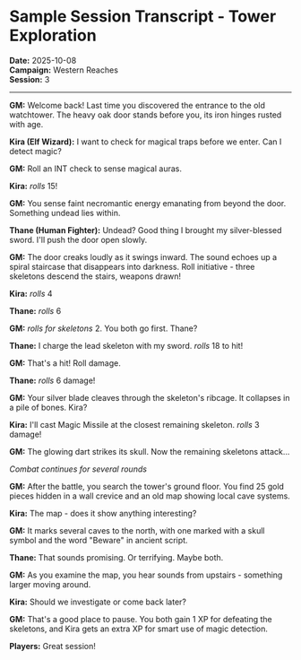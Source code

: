# Sample Session Transcript - Tower Exploration

**Date:** 2025-10-08  
**Campaign:** Western Reaches  
**Session:** 3

---

**GM:** Welcome back! Last time you discovered the entrance to the old watchtower. The heavy oak door stands before you, its iron hinges rusted with age.

**Kira (Elf Wizard):** I want to check for magical traps before we enter. Can I detect magic?

**GM:** Roll an INT check to sense magical auras.

**Kira:** *rolls* 15!

**GM:** You sense faint necromantic energy emanating from beyond the door. Something undead lies within.

**Thane (Human Fighter):** Undead? Good thing I brought my silver-blessed sword. I'll push the door open slowly.

**GM:** The door creaks loudly as it swings inward. The sound echoes up a spiral staircase that disappears into darkness. Roll initiative - three skeletons descend the stairs, weapons drawn!

**Kira:** *rolls* 4

**Thane:** *rolls* 6

**GM:** *rolls for skeletons* 2. You both go first. Thane?

**Thane:** I charge the lead skeleton with my sword. *rolls* 18 to hit!

**GM:** That's a hit! Roll damage.

**Thane:** *rolls* 6 damage!

**GM:** Your silver blade cleaves through the skeleton's ribcage. It collapses in a pile of bones. Kira?

**Kira:** I'll cast Magic Missile at the closest remaining skeleton. *rolls* 3 damage!

**GM:** The glowing dart strikes its skull. Now the remaining skeletons attack...

*Combat continues for several rounds*

**GM:** After the battle, you search the tower's ground floor. You find 25 gold pieces hidden in a wall crevice and an old map showing local cave systems.

**Kira:** The map - does it show anything interesting?

**GM:** It marks several caves to the north, with one marked with a skull symbol and the word "Beware" in ancient script.

**Thane:** That sounds promising. Or terrifying. Maybe both.

**GM:** As you examine the map, you hear sounds from upstairs - something larger moving around.

**Kira:** Should we investigate or come back later?

**GM:** That's a good place to pause. You both gain 1 XP for defeating the skeletons, and Kira gets an extra XP for smart use of magic detection.

**Players:** Great session!
